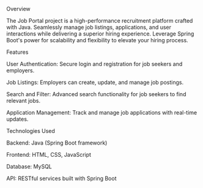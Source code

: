 

Overview

The Job Portal project is a high-performance recruitment platform crafted with Java. Seamlessly manage job listings, applications, and user interactions while delivering a superior hiring experience. Leverage Spring Boot's power for scalability and flexibility to elevate your hiring process.

Features

User Authentication: Secure login and registration for job seekers and employers.

Job Listings: Employers can create, update, and manage job postings.

Search and Filter: Advanced search functionality for job seekers to find relevant jobs.

Application Management: Track and manage job applications with real-time updates.

Technologies Used

Backend: Java (Spring Boot framework)

Frontend: HTML, CSS, JavaScript

Database: MySQL

API: RESTful services built with Spring Boot
